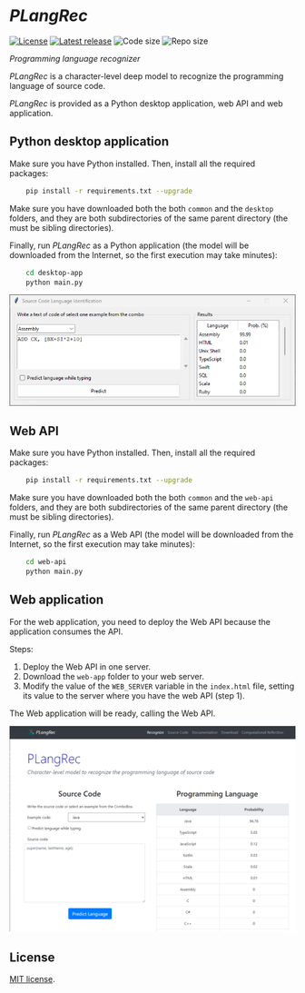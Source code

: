 # *PLangRec*

[![License](https://img.shields.io/github/license/ComputationalReflection/PLangRec)](LICENSE)
[![Latest release](https://img.shields.io/github/v/release/computationalreflection/plangrec?include_prereleases)](https://github.com/ComputationalReflection/PLangRec/releases)
<img alt="Code size" src="https://img.shields.io/github/languages/code-size/ComputationalReflection/PLangRec">
<img alt="Repo size" src="https://img.shields.io/github/repo-size/ComputationalReflection/PLangRec">

*Programming language recognizer*

*PLangRec* is a character-level deep model to recognize the programming language of source code.

*PLangRec* is provided as a Python desktop application, web API and web application.

## Python desktop application

Make sure you have Python installed. Then, install all the required packages:

``` bash
    pip install -r requirements.txt --upgrade
``` 

Make sure you have downloaded both the both `common` and the `desktop` folders, and they are
both subdirectories of the same parent directory (the must be sibling directories).

Finally, run *PLangRec* as a Python application (the model will be downloaded from the Internet, 
so the first execution may take minutes):

``` bash
    cd desktop-app
    python main.py
``` 

![Desktop application screenshot](img/desktop-app.png)

## Web API

Make sure you have Python installed. Then, install all the required packages:

``` bash
    pip install -r requirements.txt --upgrade
``` 

Make sure you have downloaded both the both `common` and the `web-api` folders, and they are
both subdirectories of the same parent directory (the must be sibling directories).

Finally, run *PLangRec* as a Web API (the model will be downloaded from the Internet, 
so the first execution may take minutes):

``` bash
    cd web-api
    python main.py
``` 

## Web application

For the web application, you need to deploy the Web API
because the application consumes the API.

Steps:

1. Deploy the Web API in one server. 
2. Download the `web-app` folder to your web server. 
3. Modify the value of the `WEB_SERVER` variable in the `index.html` file, 
setting its value to the server where you have the web API (step 1).    

The Web application will be ready, calling the Web API.

![Web application screenshot](img/web-app.png)

## License

[MIT license](LICENSE).
